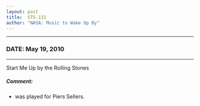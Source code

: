 ```yaml
---
layout: post
title:  STS-132
author: "NASA: Music to Wake Up By"
---
```


----
### DATE: May 19, 2010
----
Start Me Up by the Rolling Stones

##### Comment:
* was played for Piers Sellers.
